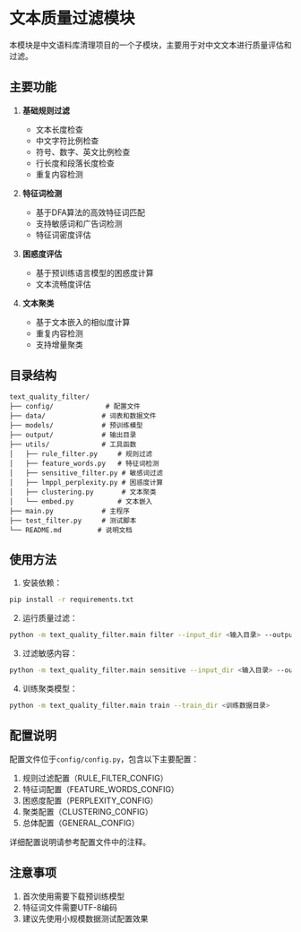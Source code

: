# 文本质量过滤模块

本模块是中文语料库清理项目的一个子模块，主要用于对中文文本进行质量评估和过滤。

## 主要功能

1. **基础规则过滤**
   - 文本长度检查
   - 中文字符比例检查
   - 符号、数字、英文比例检查
   - 行长度和段落长度检查
   - 重复内容检测

2. **特征词检测**
   - 基于DFA算法的高效特征词匹配
   - 支持敏感词和广告词检测
   - 特征词密度评估

3. **困惑度评估**
   - 基于预训练语言模型的困惑度计算
   - 文本流畅度评估

4. **文本聚类**
   - 基于文本嵌入的相似度计算
   - 重复内容检测
   - 支持增量聚类

## 目录结构

```
text_quality_filter/
├── config/             # 配置文件
├── data/              # 词表和数据文件
├── models/            # 预训练模型
├── output/            # 输出目录
├── utils/             # 工具函数
│   ├── rule_filter.py     # 规则过滤
│   ├── feature_words.py   # 特征词检测
│   ├── sensitive_filter.py # 敏感词过滤
│   ├── lmppl_perplexity.py # 困惑度计算
│   ├── clustering.py       # 文本聚类
│   └── embed.py           # 文本嵌入
├── main.py            # 主程序
├── test_filter.py     # 测试脚本
└── README.md         # 说明文档
```

## 使用方法

1. 安装依赖：
```bash
pip install -r requirements.txt
```

2. 运行质量过滤：
```bash
python -m text_quality_filter.main filter --input_dir <输入目录> --output_dir <输出目录>
```

3. 过滤敏感内容：
```bash
python -m text_quality_filter.main sensitive --input_dir <输入目录> --output_dir <输出目录>
```

4. 训练聚类模型：
```bash
python -m text_quality_filter.main train --train_dir <训练数据目录>
```

## 配置说明

配置文件位于`config/config.py`，包含以下主要配置：

1. 规则过滤配置（RULE_FILTER_CONFIG）
2. 特征词配置（FEATURE_WORDS_CONFIG）
3. 困惑度配置（PERPLEXITY_CONFIG）
4. 聚类配置（CLUSTERING_CONFIG）
5. 总体配置（GENERAL_CONFIG）

详细配置说明请参考配置文件中的注释。

## 注意事项

1. 首次使用需要下载预训练模型
2. 特征词文件需要UTF-8编码
3. 建议先使用小规模数据测试配置效果 